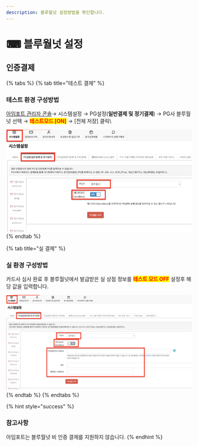 ```yaml
---
description: 블루월넛 설정방법을 확인합니다.
---
```


# ⌨ 블루월넛 설정

## 인증결제

{% tabs %}
{% tab title="테스트 결제" %}
### 테스트 환경 구성방법

[아임포트 관리자 콘솔](https://admin.iamport.kr/)→ 시스템설정 → PG설정(**일반결제 및 정기결제**) → PG사 블루월넛 선택 → <mark style="color:red;">**테스트모드 \[ON]**</mark> → \[전체 저장] 클릭\


![테스트 설정 예시](<../../../.gitbook/assets/image (25) (1).png>)
{% endtab %}

{% tab title="실 결제" %}
### **실** 환경 구성방법

카드사 심사 완료 후 블루월넛에서  발급받은 실 상점 정보를 <mark style="color:red;">**테스트 모드 OFF**</mark> 설정후 해당 값을 입력합니다.



![실계정 설정 예시](<../../../.gitbook/assets/image (18) (1) (1) (1).png>)
{% endtab %}
{% endtabs %}

{% hint style="success" %}
### 참고사항

아임포트는 블루월넛 비 인증 결제를 지원하지 않습니다.
{% endhint %}
